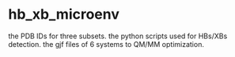 # hb_xb_microenv
the PDB IDs for three subsets.
the python scripts used for HBs/XBs detection.
the gjf files of 6 systems to QM/MM optimization.
